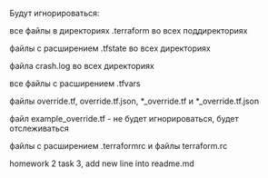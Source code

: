 Будут игнорироваться:

все файлы в директориях .terraform во всех поддиректориях

файлы с расширением .tfstate во всех директориях

файла crash.log во всех директориях

все файлы с расширением .tfvars

файлы override.tf, override.tf.json, *_override.tf и *_override.tf.json

файл example_override.tf - не будет игнорироваться, будет отслеживаться

файлы с расширением .terraformrc и файлы terraform.rc




homework 2 task 3, add new line into readme.md

